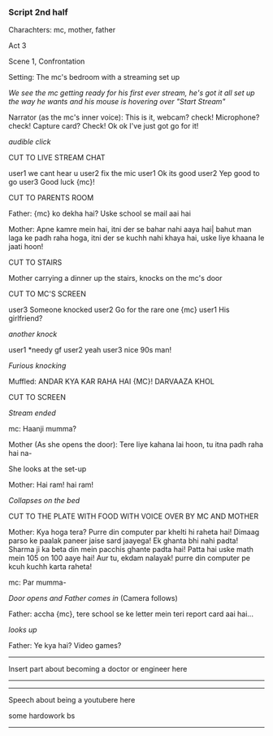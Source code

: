 ### Script 2nd half

Charachters: mc, mother, father

Act 3

Scene 1, Confrontation

Setting: The mc's bedroom with a streaming set up

_We see the mc getting ready for his first ever stream, he's got it all set up the way he wants and his mouse is hovering over "Start Stream"_

Narrator (as the mc's inner voice): This is it, webcam? check! Microphone? check! Capture card? Check! Ok ok I've just got go for it!

_audible click_

CUT TO LIVE STREAM CHAT

user1	we cant hear u
user2 	fix the mic
user1	Ok its good
user2	Yep good to go
user3	Good luck {mc}!

CUT TO PARENTS ROOM

Father: {mc} ko dekha hai? Uske school se mail aai hai

Mother: Apne kamre mein hai, itni der se bahar nahi aaya hai| bahut man laga ke padh raha hoga, itni der se kuchh nahi khaya hai, uske liye khaana le jaati hoon!

CUT TO STAIRS

Mother carrying a dinner up the stairs, knocks on the mc's door

CUT TO MC'S SCREEN

user3	Someone knocked
user2	Go for the rare one {mc}
user1	His girlfriend?


*another knock*

user1	\*needy gf
user2	yeah
user3	nice 90s man!

*Furious knocking*

Muffled: ANDAR KYA KAR RAHA HAI {MC}! DARVAAZA KHOL

CUT TO SCREEN

*Stream ended*

mc: Haanji mumma?

Mother (As she opens the door): Tere liye kahana lai hoon, tu itna padh raha hai na-

She looks at the set-up

Mother: Hai ram! hai ram!

*Collapses on the bed*

CUT TO THE PLATE WITH FOOD WITH VOICE OVER BY MC AND MOTHER

Mother: Kya hoga tera? Purre din computer par khelti hi raheta hai! Dimaag  parso ke paalak paneer jaise sard jaayega! Ek ghanta bhi nahi padta! Sharma ji ka beta din mein pacchis ghante padta hai! Patta hai uske math mein 105 on 100 aaye hai! Aur tu, ekdam nalayak! purre din computer pe kcuh kuchh karta raheta!

mc: Par mumma-

*Door opens and Father comes in* (Camera follows)

Father: accha {mc}, tere school se ke letter mein teri report card aai hai...

*looks up*

Father: Ye kya hai? Video games? 


*********************************

Insert part about becoming a doctor or engineer here

*********************************

*********************************

Speech about being a youtubere here

some hardowork bs

*********************************
